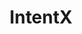 ---
title: IntentX
category:
  - Defi
ApprovedOn: Q1 2024
externalUrl: "#"
type: Grant 
grantType: Project
---